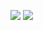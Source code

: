 
![](http://github-profile-summary-cards.vercel.app/api/cards/profile-details?username=Neoriat&theme=darcula)
![](https://komarev.com/ghpvc/?username=Neoriat)


